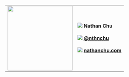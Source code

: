 <!--<table>
  <tbody>
    <tr>
      <td>-->
<table>
  <tbody>
    <tr>
      <td>
        <a href="https://github.com/nthnchu"><img width="210" height="210" src="https://avatars0.githubusercontent.com/u/63111210"></a>
      </td>
      <td>
        <b><img src="https://raw.githubusercontent.com/nthnchu/nthnchu/master/assets/person.svg">&nbsp;Nathan Chu</b><br><br>
        <b><img src="https://raw.githubusercontent.com/nthnchu/nthnchu/master/assets/github-mark.svg">&nbsp;<a href="github.com/nthnchu">@nthnchu</a></b><br><br>
        <b><img src="https://raw.githubusercontent.com/nthnchu/nthnchu/master/assets/link.svg">&nbsp;<a href="https://nathanchu.com/">nathanchu.com</a></b>
      </td>
    </tr>
  </tbody>
</table>
      <!--</td>
    </tr>
  </tbody>
</table>-->


<!--
**nthnchu/nthnchu** is a ✨ _special_ ✨ repository because its `README.md` (this file) appears on your GitHub profile.

Here are some ideas to get you started:

- 🔭 I’m currently working on ...
- 🌱 I’m currently learning ...
- 👯 I’m looking to collaborate on ...
- 🤔 I’m looking for help with ...
- 💬 Ask me about ...
- 📫 How to reach me: ...
- 😄 Pronouns: ...
- ⚡ Fun fact: ...
-->
